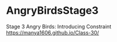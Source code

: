 # AngryBirdsStage3
Stage 3 Angry Birds: Introducing Constraint
https://manya1606.github.io/Class-30/

